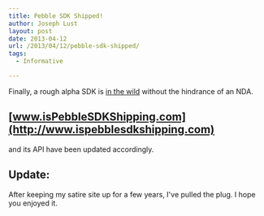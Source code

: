 ```yaml
---
title: Pebble SDK Shipped!
author: Joseph Lust
layout: post
date: 2013-04-12
url: /2013/04/12/pebble-sdk-shipped/
tags:
  - Informative

---
```

Finally, a rough alpha SDK is [in the wild](http://developer.getpebble.com/) without the hindrance of an NDA.

## [www.isPebbleSDKShipping.com](http://www.ispebblesdkshipping.com)

and its API have been updated accordingly.

## Update:
After keeping my satire site up for a few years, I've pulled the plug. I hope you enjoyed it.